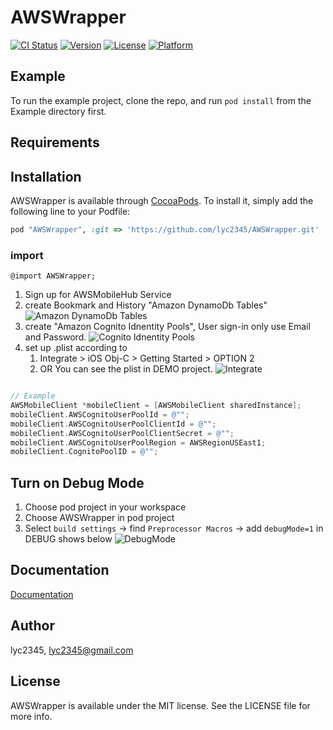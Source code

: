 # AWSWrapper

[![CI Status](http://img.shields.io/travis/lyc2345/AWSWrapper.svg?style=flat)](https://travis-ci.org/lyc2345/AWSWrapper)
[![Version](https://img.shields.io/cocoapods/v/AWSWrapper.svg?style=flat)](http://cocoapods.org/pods/AWSWrapper)
[![License](https://img.shields.io/cocoapods/l/AWSWrapper.svg?style=flat)](http://cocoapods.org/pods/AWSWrapper)
[![Platform](https://img.shields.io/cocoapods/p/AWSWrapper.svg?style=flat)](http://cocoapods.org/pods/AWSWrapper)

## Example

To run the example project, clone the repo, and run `pod install` from the Example directory first.

## Requirements

## Installation

AWSWrapper is available through [CocoaPods](http://cocoapods.org). To install
it, simply add the following line to your Podfile:

```ruby
pod "AWSWrapper", :git => 'https://github.com/lyc2345/AWSWrapper.git'
```

### import
```
@import AWSWrapper;
```

1. Sign up for AWSMobileHub Service
2. create Bookmark and History "Amazon DynamoDb Tables" 
![Amazon DynamoDb Tables](https://github.com/lyc2345/AWSWrapper/blob/master/screenshot/Screen%20Shot%202017-07-23%20at%2017.21.30.png)
3. create "Amazon Cognito Idnentity Pools", User sign-in only use Email and Password. 
![Cognito Idnentity Pools](https://github.com/lyc2345/AWSWrapper/blob/master/screenshot/Screen%20Shot%202017-07-23%20at%2017.21.49.png)
4. set up .plist according to 
   1. Integrate > iOS Obj-C > Getting Started > OPTION 2
   2. OR You can see the plist in DEMO project.
![Integrate](https://github.com/lyc2345/AWSWrapper/blob/master/screenshot/Screen%20Shot%202017-07-23%20at%2017.19.52.png)



```objective-c

// Example
AWSMobileClient *mobileClient = [AWSMobileClient sharedInstance];
mobileClient.AWSCognitoUserPoolId = @"";
mobileClient.AWSCognitoUserPoolClientId = @"";
mobileClient.AWSCognitoUserPoolClientSecret = @"";
mobileClient.AWSCognitoUserPoolRegion = AWSRegionUSEast1;
mobileClient.CognitoPoolID = @"";

```

## Turn on Debug Mode
1. Choose pod project in your workspace
2. Choose AWSWrapper in pod project
3. Select `build settings` -> find `Preprocessor Macros` -> add `debugMode=1` in DEBUG shows below
![DebugMode](https://github.com/lyc2345/AWSWrapper/blob/master/screenshot/Screen%20Shot%202017-08-13%20at%2015.54.51.png)

## Documentation
[Documentation](https://github.com/lyc2345/AWSWrapper/wiki/Documentation)



## Author

lyc2345, lyc2345@gmail.com

## License

AWSWrapper is available under the MIT license. See the LICENSE file for more info.
